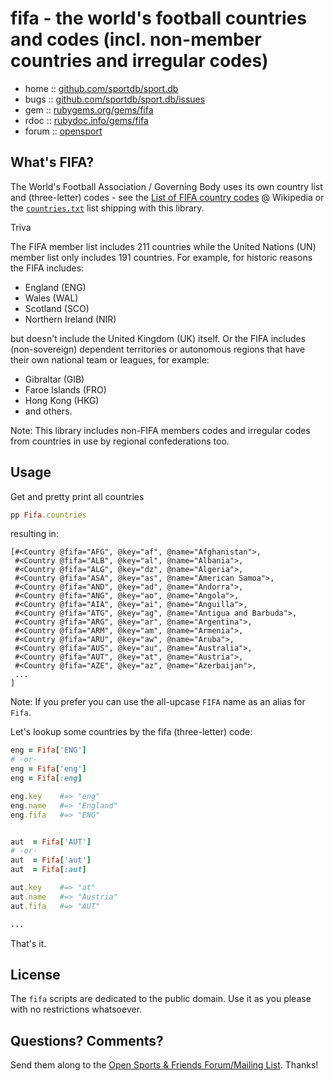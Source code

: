 # fifa - the world's football countries and codes (incl. non-member countries and irregular codes)


* home  :: [github.com/sportdb/sport.db](https://github.com/sportdb/sport.db)
* bugs  :: [github.com/sportdb/sport.db/issues](https://github.com/sportdb/sport.db/issues)
* gem   :: [rubygems.org/gems/fifa](https://rubygems.org/gems/fifa)
* rdoc  :: [rubydoc.info/gems/fifa](http://rubydoc.info/gems/fifa)
* forum :: [opensport](http://groups.google.com/group/opensport)


## What's FIFA?

The World's Football Association / Governing Body
uses its own country list and (three-letter) codes - see
the [List of FIFA country codes](https://en.wikipedia.org/wiki/List_of_FIFA_country_codes)
@ Wikipedia
or the [`countries.txt`](https://github.com/sportdb/sport.db/blob/master/fifa/config/countries.txt) list shipping with this library.

Triva

The FIFA member list includes 211 countries while the United Nations (UN)
member list only includes 191 countries.
For example, for historic reasons the FIFA includes:

- England (ENG)
- Wales (WAL)
- Scotland (SCO)
- Northern Ireland (NIR)

but doesn't include the United Kingdom (UK) itself.
Or the FIFA includes (non-sovereign) dependent territories or autonomous regions
that have their own national team or leagues, for example:

- Gibraltar (GIB)
- Faroe Islands	(FRO)
- Hong Kong (HKG)
- and others.


Note: This library includes non-FIFA members codes and irregular codes
from countries in use by regional confederations too.



## Usage

Get and pretty print all countries

``` ruby
pp Fifa.countries
```

resulting in:

```
[#<Country @fifa="AFG", @key="af", @name="Afghanistan">,
 #<Country @fifa="ALB", @key="al", @name="Albania">,
 #<Country @fifa="ALG", @key="dz", @name="Algeria">,
 #<Country @fifa="ASA", @key="as", @name="American Samoa">,
 #<Country @fifa="AND", @key="ad", @name="Andorra">,
 #<Country @fifa="ANG", @key="ao", @name="Angola">,
 #<Country @fifa="AIA", @key="ai", @name="Anguilla">,
 #<Country @fifa="ATG", @key="ag", @name="Antigua and Barbuda">,
 #<Country @fifa="ARG", @key="ar", @name="Argentina">,
 #<Country @fifa="ARM", @key="am", @name="Armenia">,
 #<Country @fifa="ARU", @key="aw", @name="Aruba">,
 #<Country @fifa="AUS", @key="au", @name="Australia">,
 #<Country @fifa="AUT", @key="at", @name="Austria">,
 #<Country @fifa="AZE", @key="az", @name="Azerbaijan">,
 ...
]
```

Note: If you prefer you can use the all-upcase `FIFA` name as an alias for `Fifa`.


Let's lookup some countries by the fifa (three-letter) code:

``` ruby
eng = Fifa['ENG']
# -or-
eng = Fifa['eng']
eng = Fifa[:eng]

eng.key    #=> "eng"
eng.name   #=> "England"
eng.fifa   #=> "ENG"


aut  = Fifa['AUT']
# -or-
aut  = Fifa['aut']
aut  = Fifa[:aut]

aut.key    #=> "at"
aut.name   #=> "Austria"
aut.fifa   #=> "AUT"

...
```


That's it.


## License

The `fifa` scripts are dedicated to the public domain.
Use it as you please with no restrictions whatsoever.


## Questions? Comments?

Send them along to the
[Open Sports & Friends Forum/Mailing List](http://groups.google.com/group/opensport).
Thanks!
